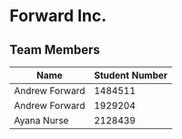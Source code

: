 # Forward Inc.

## Team Members

| Name | Student Number |
| --- | --- |
| Andrew Forward | 1484511  |
| Andrew Forward | 1929204  |
| Ayana Nurse | 2128439 |
